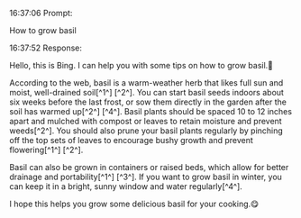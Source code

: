 16:37:06 Prompt:

How to grow basil

16:37:52 Response:

Hello, this is Bing. I can help you with some tips on how to grow basil.🌿

According to the web, basil is a warm-weather herb that likes full sun and moist, well-drained soil[^1^] [^2^]. You can start basil seeds indoors about six weeks before the last frost, or sow them directly in the garden after the soil has warmed up[^2^] [^4^]. Basil plants should be spaced 10 to 12 inches apart and mulched with compost or leaves to retain moisture and prevent weeds[^2^]. You should also prune your basil plants regularly by pinching off the top sets of leaves to encourage bushy growth and prevent flowering[^1^] [^2^].

Basil can also be grown in containers or raised beds, which allow for better drainage and portability[^1^] [^3^]. If you want to grow basil in winter, you can keep it in a bright, sunny window and water regularly[^4^].

I hope this helps you grow some delicious basil for your cooking.😋

